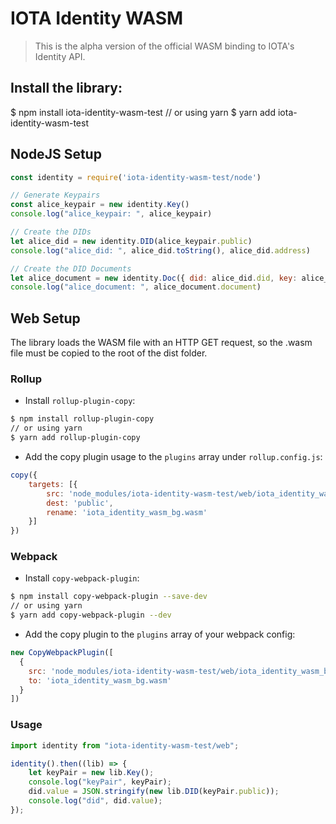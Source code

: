 # IOTA Identity WASM

> This is the alpha version of the official WASM binding to IOTA's Identity API.

## Install the library:
$ npm install iota-identity-wasm-test
// or using yarn
$ yarn add iota-identity-wasm-test

## NodeJS Setup

```js
const identity = require('iota-identity-wasm-test/node')

// Generate Keypairs
const alice_keypair = new identity.Key()
console.log("alice_keypair: ", alice_keypair)

// Create the DIDs
let alice_did = new identity.DID(alice_keypair.public)
console.log("alice_did: ", alice_did.toString(), alice_did.address)

// Create the DID Documents
let alice_document = new identity.Doc({ did: alice_did.did, key: alice_keypair.public })
console.log("alice_document: ", alice_document.document)

```

## Web Setup

The library loads the WASM file with an HTTP GET request, so the .wasm file must be copied to the root of the dist folder.

### Rollup
- Install `rollup-plugin-copy`:
```bash
$ npm install rollup-plugin-copy
// or using yarn
$ yarn add rollup-plugin-copy
```

- Add the copy plugin usage to the `plugins` array under `rollup.config.js`:
```js
copy({
	targets: [{
		src: 'node_modules/iota-identity-wasm-test/web/iota_identity_wasm_bg.wasm',
		dest: 'public',
		rename: 'iota_identity_wasm_bg.wasm'
	}]
})
```

### Webpack
- Install `copy-webpack-plugin`:
```bash
$ npm install copy-webpack-plugin --save-dev
// or using yarn
$ yarn add copy-webpack-plugin --dev
```

- Add the copy plugin to the `plugins` array of your webpack config:
```js
new CopyWebpackPlugin([
  {
    src: 'node_modules/iota-identity-wasm-test/web/iota_identity_wasm_bg.wasm',
    to: 'iota_identity_wasm_bg.wasm'
  }
])
```

### Usage
```js
import identity from "iota-identity-wasm-test/web";

identity().then((lib) => {
    let keyPair = new lib.Key();
    console.log("keyPair", keyPair);
    did.value = JSON.stringify(new lib.DID(keyPair.public));
    console.log("did", did.value);
});
```
